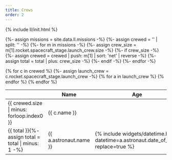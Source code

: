 ```yaml
---
title: Crews
order: 2
---
```

{% include ll/init.html %}

{%- assign missions = site.data.ll.missions -%}
{%- assign crewed = '' | split: '' -%}
{%- for m in missions -%}
  {%- assign crew_size = m[1].rocket.spacecraft_stage.launch_crew.size -%}
  {%- if crew_size -%}
    {%- assign crewed = crewed | push: m[1] | sort: 'net' | reverse -%}
    {%- assign total = total | plus: crew_size -%}
  {%- endif -%}
{%- endfor -%}

<table class='crew'>
  <thead>
    <tr>
      <th></th>
      <th>Name</th>
      <th>Age</th>
      <th>Role</th>
      <th>Nationality</th>
      <th>Agency</th>
    </tr>
  </thead>
  <tbody>
  {% for c in crewed %}
    {%- assign launch_crew = c.rocket.spacecraft_stage.launch_crew -%}
    <tr class="blue">
      <td>{{ crewed.size | minus: forloop.index0 }}</td>
      <td colspan="2" style="text-align: left !important;"><span class="fg-secondary">{{ c.name }}</span></td>
      <td><span class="fg-secondary">{% include widgets/datetime.html datetime=c.net replace=1 %}</span></td>
      <td colspan="3"><code>{{ c.rocket.launcher_stage[0].launcher.serial_number }} {{ c.rocket.spacecraft_stage.spacecraft.serial_number }}</code></td>
    </tr>
    {% for a in launch_crew %}
    <tr class='{{ c.status.abbrev }}'>
      <td>{{ total }}{%- assign total = total | minus: 1 -%}</td>
      <td>{{ a.astronaut.name }}</td>
      <td>{% include widgets/datetime.html datetime=a.astronaut.date_of_birth replace=true %}</td>
      <td>{{ a.role.role }}</td>
      <td>{{ a.astronaut.nationality }}</td>
      <td title="{{ a.astronaut.agency.name }}">{{ a.astronaut.agency.name }}</td>
    </tr>
    {% endfor %}
  {% endfor %}
  </tbody>
</table>